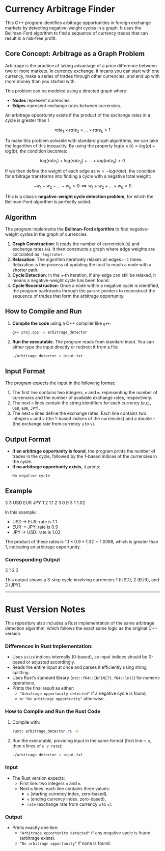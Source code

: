# Currency Arbitrage Finder

This C++ program identifies arbitrage opportunities in foreign exchange markets by detecting negative-weight cycles in a graph. It uses the Bellman-Ford algorithm to find a sequence of currency trades that can result in a risk-free profit.

## Core Concept: Arbitrage as a Graph Problem

Arbitrage is the practice of taking advantage of a price difference between two or more markets. In currency exchange, it means you can start with one currency, make a series of trades through other currencies, and end up with more money than you started with.

This problem can be modeled using a directed graph where:
* **Nodes** represent currencies.
* **Edges** represent exchange rates between currencies.

An arbitrage opportunity exists if the product of the exchange rates in a cycle is greater than 1.

$$
rate_1 \times rate_2 \times \dots \times rate_k > 1
$$

To make this problem solvable with standard graph algorithms, we can take the logarithm of this inequality. By using the property $log(a \times b) = log(a) + log(b)$, the condition becomes:

$$
log(rate_1) + log(rate_2) + \dots + log(rate_k) > 0
$$

If we then define the weight of each edge as $w = -log(rate)$, the condition for arbitrage transforms into finding a cycle with a negative total weight:

$$
-w_1 - w_2 - \dots - w_k > 0 \implies w_1 + w_2 + \dots + w_k < 0
$$

This is a classic **negative-weight cycle detection problem**, for which the Bellman-Ford algorithm is perfectly suited.

## Algorithm

The program implements the **Bellman-Ford algorithm** to find negative-weight cycles in the graph of currencies.

1.  **Graph Construction**: It reads the number of currencies (`n`) and exchange rates (`m`). It then constructs a graph where edge weights are calculated as `-log(rate)`.
2.  **Relaxation**: The algorithm iteratively relaxes all edges `n-1` times. Relaxation is the process of updating the cost to reach a node with a shorter path.
3.  **Cycle Detection**: In the `n`-th iteration, if any edge can still be relaxed, it means a negative-weight cycle has been found.
4.  **Cycle Reconstruction**: Once a node within a negative cycle is identified, the program backtracks through the `parent` pointers to reconstruct the sequence of trades that form the arbitrage opportunity.

## How to Compile and Run

1.  **Compile the code** using a C++ compiler like `g++`:
    ```bash
    g++ proj.cpp -o arbitrage_detector
    ```

2.  **Run the executable**. The program reads from standard input. You can either type the input directly or redirect it from a file:
    ```bash
    ./arbitrage_detector < input.txt
    ```

## Input Format

The program expects the input in the following format:

1.  The first line contains two integers, `n` and `m`, representing the number of currencies and the number of available exchange rates, respectively.
2.  The next `n` lines contain the string identifiers for each currency (e.g., `USD`, `EUR`, `JPY`).
3.  The next `m` lines define the exchange rates. Each line contains two integers `u` and `v` (the 1-based indices of the currencies) and a double `r` (the exchange rate from currency `u` to `v`).

## Output Format

* **If an arbitrage opportunity is found**, the program prints the number of trades in the cycle, followed by the 1-based indices of the currencies in the cycle.
* **If no arbitrage opportunity exists**, it prints:
    ```
    No negative cycle
    ```
## Example

3 3
USD
EUR
JPY
1 2 1.1
2 3 0.9
3 1 1.02

In this example:
* USD -> EUR: rate is 1.1
* EUR -> JPY: rate is 0.9
* JPY -> USD: rate is 1.02

The product of these rates is $1.1 \times 0.9 \times 1.02 = 1.0098$, which is greater than 1, indicating an arbitrage opportunity.

### Corresponding Output

3
1 2 3

This output shows a 3-step cycle involving currencies 1 (USD), 2 (EUR), and 3 (JPY).


------
# Rust Version Notes

This repository also includes a Rust implementation of the same arbitrage detection algorithm, which follows the exact same logic as the original C++ version.

### Differences in Rust Implementation:
- Uses `usize` indices internally (0-based), so input indices should be 0-based or adjusted accordingly.
- Reads the entire input at once and parses it efficiently using string splitting.
- Uses Rust’s standard library (`std::f64::INFINITY`, `f64::ln()`) for numeric operations.
- Prints the final result as either:
  - `"Arbitrage opportunity detected"` if a negative cycle is found,
  - or `"No arbitrage opportunity"` otherwise.

### How to Compile and Run the Rust Code

1. Compile with:
    ```bash
    rustc arbitrage_detector.rs -O
    ```

2. Run the executable, providing input in the same format (first line `n m`, then `m` lines of `u v rate`):
    ```bash
    ./arbitrage_detector < input.txt
    ```

### Input 

- The Rust version expects:
  - First line: two integers `n` and `m`.
  - Next `m` lines: each line contains three values:
    - `u` (starting currency index, zero-based),
    - `v` (ending currency index, zero-based),
    - `rate` (exchange rate from currency `u` to `v`).



### Output 

- Prints exactly one line:
  - `"Arbitrage opportunity detected"` if any negative cycle is found (arbitrage exists).
  - `"No arbitrage opportunity"` if none is found.


